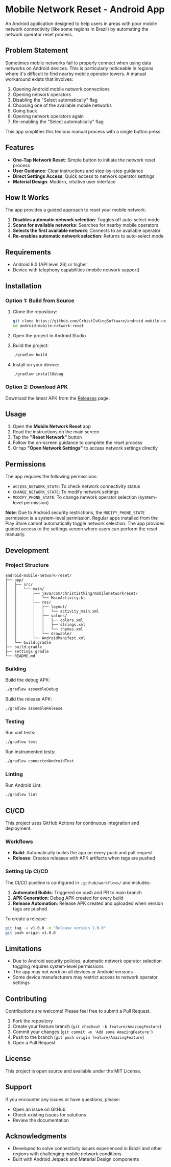 # Mobile Network Reset - Android App

An Android application designed to help users in areas with poor mobile network connectivity (like some regions in Brazil) by automating the network operator reset process.

## Problem Statement

Sometimes mobile networks fail to properly connect when using data networks on Android devices. This is particularly noticeable in regions where it's difficult to find nearby mobile operator towers. A manual workaround exists that involves:

1. Opening Android mobile network connections
2. Opening network operators
3. Disabling the "Select automatically" flag
4. Choosing one of the available mobile networks
5. Going back
6. Opening network operators again
7. Re-enabling the "Select automatically" flag

This app simplifies this tedious manual process with a single button press.

## Features

- **One-Tap Network Reset**: Simple button to initiate the network reset process
- **User Guidance**: Clear instructions and step-by-step guidance
- **Direct Settings Access**: Quick access to network operator settings
- **Material Design**: Modern, intuitive user interface

## How It Works

The app provides a guided approach to reset your mobile network:

1. **Disables automatic network selection**: Toggles off auto-select mode
2. **Scans for available networks**: Searches for nearby mobile operators
3. **Selects the first available network**: Connects to an available operator
4. **Re-enables automatic network selection**: Returns to auto-select mode

## Requirements

- Android 8.0 (API level 26) or higher
- Device with telephony capabilities (mobile network support)

## Installation

### Option 1: Build from Source

1. Clone the repository:
   ```bash
   git clone https://github.com/CrhistIsKingSoftware/android-mobile-network-reset.git
   cd android-mobile-network-reset
   ```

2. Open the project in Android Studio

3. Build the project:
   ```bash
   ./gradlew build
   ```

4. Install on your device:
   ```bash
   ./gradlew installDebug
   ```

### Option 2: Download APK

Download the latest APK from the [Releases](https://github.com/CrhistIsKingSoftware/android-mobile-network-reset/releases) page.

## Usage

1. Open the **Mobile Network Reset** app
2. Read the instructions on the main screen
3. Tap the **"Reset Network"** button
4. Follow the on-screen guidance to complete the reset process
5. Or tap **"Open Network Settings"** to access network settings directly

## Permissions

The app requires the following permissions:

- `ACCESS_NETWORK_STATE`: To check network connectivity status
- `CHANGE_NETWORK_STATE`: To modify network settings
- `MODIFY_PHONE_STATE`: To change network operator selection (system-level permission)

**Note**: Due to Android security restrictions, the `MODIFY_PHONE_STATE` permission is a system-level permission. Regular apps installed from the Play Store cannot automatically toggle network selection. The app provides guided access to the settings screen where users can perform the reset manually.

## Development

### Project Structure

```
android-mobile-network-reset/
├── app/
│   ├── src/
│   │   └── main/
│   │       ├── java/com/christistking/mobilenetworkreset/
│   │       │   └── MainActivity.kt
│   │       ├── res/
│   │       │   ├── layout/
│   │       │   │   └── activity_main.xml
│   │       │   ├── values/
│   │       │   │   ├── colors.xml
│   │       │   │   ├── strings.xml
│   │       │   │   └── themes.xml
│   │       │   └── drawable/
│   │       └── AndroidManifest.xml
│   └── build.gradle
├── build.gradle
├── settings.gradle
└── README.md
```

### Building

Build the debug APK:
```bash
./gradlew assembleDebug
```

Build the release APK:
```bash
./gradlew assembleRelease
```

### Testing

Run unit tests:
```bash
./gradlew test
```

Run instrumented tests:
```bash
./gradlew connectedAndroidTest
```

### Linting

Run Android Lint:
```bash
./gradlew lint
```

## CI/CD

This project uses GitHub Actions for continuous integration and deployment.

### Workflows

- **Build**: Automatically builds the app on every push and pull request
- **Release**: Creates releases with APK artifacts when tags are pushed

### Setting Up CI/CD

The CI/CD pipeline is configured in `.github/workflows/` and includes:

1. **Automated Builds**: Triggered on push and PR to main branch
2. **APK Generation**: Debug APK created for every build
3. **Release Automation**: Release APK created and uploaded when version tags are pushed

To create a release:
```bash
git tag -a v1.0.0 -m "Release version 1.0.0"
git push origin v1.0.0
```

## Limitations

- Due to Android security policies, automatic network operator selection toggling requires system-level permissions
- The app may not work on all devices or Android versions
- Some device manufacturers may restrict access to network operator settings

## Contributing

Contributions are welcome! Please feel free to submit a Pull Request.

1. Fork the repository
2. Create your feature branch (`git checkout -b feature/AmazingFeature`)
3. Commit your changes (`git commit -m 'Add some AmazingFeature'`)
4. Push to the branch (`git push origin feature/AmazingFeature`)
5. Open a Pull Request

## License

This project is open source and available under the MIT License.

## Support

If you encounter any issues or have questions, please:
- Open an issue on GitHub
- Check existing issues for solutions
- Review the documentation

## Acknowledgments

- Developed to solve connectivity issues experienced in Brazil and other regions with challenging mobile network conditions
- Built with Android Jetpack and Material Design components

